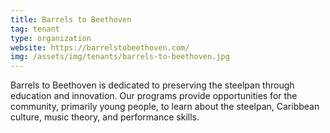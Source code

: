 ```yaml
---
title: Barrels to Beethoven
tag: tenant
type: organization
website: https://barrelstobeethoven.com/
img: /assets/img/tenants/barrels-to-beethoven.jpg
---
```

Barrels to Beethoven is dedicated to preserving the steelpan through education and innovation. Our programs provide opportunities for the community, primarily young people, to learn about the steelpan, Caribbean culture, music theory, and performance skills.

